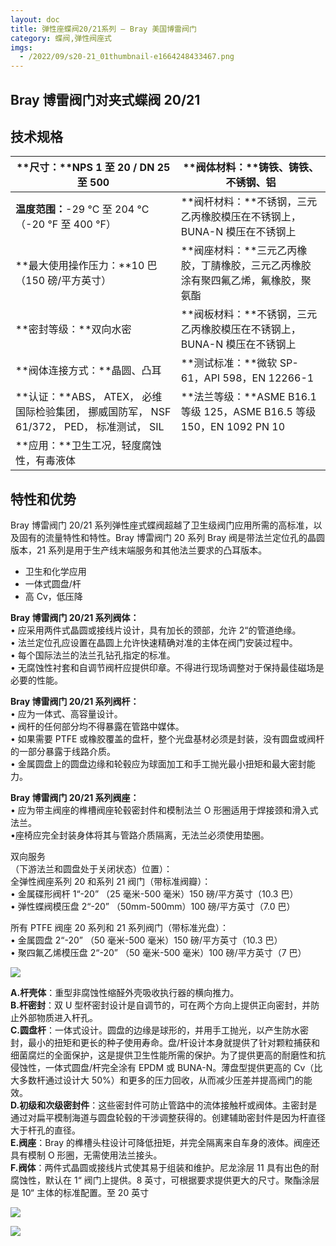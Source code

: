 ```yaml
---
layout: doc
title: 弹性座蝶阀20/21系列 – Bray 美国博雷阀门
category: 蝶阀,弹性阀座式
imgs:
  - /2022/09/s20-21_01thumbnail-e1664248433467.png
---
```


## Bray 博雷阀门对夹式蝶阀 20/21

## 技术规格

| **尺寸：**NPS 1 至 20 / DN 25 至 500                                                     | **阀体材料：**铸铁、铸铁、不锈钢、铝                                             |
| ---------------------------------------------------------------------------------------- | -------------------------------------------------------------------------------- |
| **温度范围：**\-29 °C 至 204 °C（-20 °F 至 400 °F）                                      | **阀杆材料：**不锈钢，三元乙丙橡胶模压在不锈钢上，BUNA-N 模压在不锈钢上          |
| **最大使用操作压力：**10 巴 （150 磅/平方英寸）                                          | **阀座材料：**三元乙丙橡胶，丁腈橡胶，三元乙丙橡胶涂有聚四氟乙烯，氟橡胶，聚氨酯 |
| **密封等级：**双向水密                                                                   | **阀板材料：**不锈钢，三元乙丙橡胶模压在不锈钢上，BUNA-N 模压在不锈钢上          |
| **阀体连接方式：**晶圆、凸耳                                                             | **测试标准：**微软 SP-61，API 598，EN 12266-1                                    |
| **认证：**ABS， ATEX， 必维国际检验集团， 挪威国防军， NSF 61/372， PED， 标准测试， SIL | **法兰等级：**ASME B16.1 等级 125，ASME B16.5 等级 150，EN 1092 PN 10            |
| **应用：**卫生工况，轻度腐蚀性，有毒液体                                                 |

## 特性和优势

Bray 博雷阀门 20/21 系列弹性座式蝶阀超越了卫生级阀门应用所需的高标准，以及固有的流量特性和特性。Bray 博雷阀门 20 系列 Bray 阀是带法兰定位孔的晶圆版本，21 系列是用于生产线末端服务和其他法兰要求的凸耳版本。

- 卫生和化学应用
- 一体式圆盘/杆
- 高 Cv，低压降

**Bray 博雷阀门 20/21 系列阀体：**  
• 应采用两件式晶圆或接线片设计，具有加长的颈部，允许 2“的管道绝缘。  
• 法兰定位孔应设置在晶圆上允许快速精确对准的主体在阀门安装过程中。  
• 每个国际法兰的法兰孔钻孔指定的标准。  
• 无腐蚀性衬套和自调节阀杆应提供印章。不得进行现场调整对于保持最佳磁场是必要的性能。

**Bray 博雷阀门 20/21 系列阀杆：**  
• 应为一体式、高容量设计。  
• 阀杆的任何部分均不得暴露在管路中媒体。  
• 如果需要 PTFE 或橡胶覆盖的盘杆，整个光盘基材必须是封装，没有圆盘或阀杆的一部分暴露于线路介质。  
• 金属圆盘上的圆盘边缘和轮毂应为球面加工和手工抛光最小扭矩和最大密封能力。

**Bray 博雷阀门 20/21 系列阀座：**  
• 应为带主阀座的榫槽阀座轮毂密封件和模制法兰 O 形圈适用于焊接颈和滑入式法兰。  
•座椅应完全封装身体将其与管路介质隔离，无法兰必须使用垫圈。

双向服务  
（下游法兰和圆盘处于关闭状态）位置）：  
全弹性阀座系列 20 和系列 21 阀门（带标准阀瓣）：  
• 金属碟形阀杆 1“-20” （25 毫米-500 毫米）150 磅/平方英寸（10.3 巴）  
• 弹性蝶阀模压盘 2“-20” （50mm-500mm）100 磅/平方英寸（7.0 巴）

所有 PTFE 阀座 20 系列和 21 系列阀门（带标准光盘）：  
• 金属圆盘 2“-20” （50 毫米-500 毫米）150 磅/平方英寸（10.3 巴）  
• 聚四氟乙烯模压盘 2“-20” （50 毫米-500 毫米）100 磅/平方英寸（7 巴）

![](/2022/09/20-21-min-1-721x1024.jpg)

**A.杆壳体**：重型非腐蚀性缩醛外壳吸收执行器的横向推力。  
**B.杆密封**：双 U 型杯密封设计是自调节的，可在两个方向上提供正向密封，并防止外部物质进入杆孔。  
**C.圆盘杆**：一体式设计。圆盘的边缘是球形的，并用手工抛光，以产生防水密封，最小的扭矩和更长的种子使用寿命。盘/杆设计本身就提供了针对颗粒捕获和细菌腐烂的全面保护，这是提供卫生性能所需的保护。为了提供更高的耐磨性和抗侵蚀性，一体式圆盘/杆完全涂有 EPDM 或 BUNA-N。薄盘型提供更高的 Cv（比大多数杆通过设计大 50%）和更多的压力回收，从而减少压差并提高阀门的能效。  
**D.初级和次级密封件**：这些密封件可防止管路中的流体接触杆或阀体。主密封是通过对扁平模制海道与圆盘轮毂的干涉调整获得的。创建辅助密封件是因为杆直径大于杆孔的直径。  
**E.阀座**：Bray 的榫槽头柱设计可降低扭矩，并完全隔离来自车身的液体。阀座还具有模制 O 形圈，无需使用法兰接头。  
**F.阀体**：两件式晶圆或接线片式使其易于组装和维护。尼龙涂层 11 具有出色的耐腐蚀性，默认在 1“ 阀门上提供。8 英寸，可根据要求提供更大的尺寸。聚酯涂层是 10“ 主体的标准配置。至 20 英寸

![](/2022/10/%E6%88%AA%E5%B1%8F2022-10-14-%E4%B8%8A%E5%8D%8810.26.03-1024x488.png)

![](/2022/10/%E6%88%AA%E5%B1%8F2022-10-14-%E4%B8%8A%E5%8D%8810.26.17-1024x655.png)
